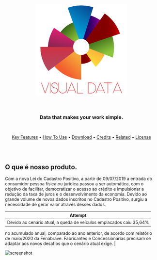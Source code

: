<h1 align="center">
  <br>
  <img src="https://github.com/fcostafelipe/PI-SPCBrasil-2020/blob/sprint-6/img_git_transparente-01.png" alt="VisualData" width="300"></a>
  <br>
  <br>
 </h1>
 
 <h3 align="center"> Data that makes your work simple. </h3>
 <br>
 
 <p align="center">
  <a href="#key-features">Key Features</a> •
  <a href="#how-to-use">How To Use</a> •
  <a href="#download">Download</a> •
  <a href="#credits">Credits</a> •
  <a href="#related">Related</a> •
  <a href="#license">License</a>
</p>
 
 <br>
 <br>
 
 ## O que é nosso produto.
 
Com a nova Lei do Cadastro Positivo, a partir de 09/07/2019 a entrada do consumidor pessoa física ou jurídica passou a ser automática, com o objetivo de facilitar, democratizar o acesso ao crédito e impulsionar a redução da taxa de juros e o desenvolvimento da economia.
Devido ao grande volume de novos dados inscritos no Cadastro Positivo, surgiu a necessidade de gerar valor através desses dados.


| Attempt |
| :---: | 
| Devido ao cenário atual, a queda de veículos emplacados caiu 35,64%
no acumulado anual, comparado ao ano anterior, de acordo com
relatório de maio/2020 da Fenabrave.
Fabricantes e Concessionárias precisam se adaptar aos novos
desafios que o cenário atual exige.  |

 
![screenshot](https://github.com/fcostafelipe/PI-SPCBrasil-2020/blob/master/gif_git.gif)
